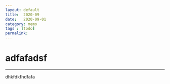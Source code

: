 ```yaml
---
layout: default
title:  2020-09
date:   2020-09-01
category: memo
tags : [todo]
permalink:
---
```


<h1> adfafadsf </h1>

* * *

dhkfdkfhdfafa
  